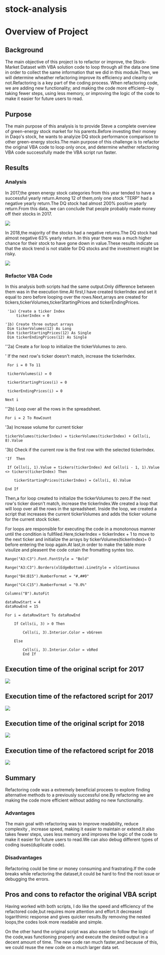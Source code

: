 # stock-analysis
# Overview of Project

## Background

The main objective of this project is to refactor or improve, the Stock-Market Dataset with VBA solution code to loop through all the data one time in order to collect the same information that we did in this module.Then, we will determine wheather refactoring improve its efficiency and clearity or not.Refactoring is a key part of the coding process. When refactoring code, we are adding new functionality; and making the code more efficient—by taking fewer steps, using less memory, or improving the logic of the code to make it easier for future users to read.

## Purpose

The main purpose of this analysis is to provide Steve a complete overview of green-energy stock market for his parents.Before investing their money in Daqo's stock, he wants to analyize DQ stock performance comparison to other green-energy stocks.The main purpose of this challenge is to refactor the original VBA code to loop only once, and determine whether refactoring VBA code successfully made the VBA script run faster.

## Results

### Analysis

In 2017,the green energy stock categories from this year tended to have a successful yearly return.Among 12 of them,only one stock "TERP" had a negative yearly return.The DQ stock had almost 200% positive yearly return.From this data, we can conclude that people probably made money off their stocks in 2017.

![](https://github.com/akthersr/stock-analysis/blob/main/Resources/VBA_Challenge_2017.png)

In 2018,the majority of the stocks had a negative returns.The DQ stock had almost negative 63% yearly return. In this year there was a much higher chance for their stock to have gone down in value.These results indicate us that the stock trend is not stable for DQ stocks and the investment might be risky.

![](https://github.com/akthersr/stock-analysis/blob/main/Resources/VBA_Challenge_2018.png)

### Refactor VBA Code

In this analysis both scripts had the same output.Only difference between them was in the execution time.At first,I have created tickerIndex and set it equal to zero before looping over the rows.Next,arrays are created for tickers,tickerVolumes,tickerStartingPrices and tickerEndingPrices.
 
     '1a) Create a ticker Index
         tickerIndex = 0

    '1b) Create three output arrays
     Dim tickerVolumes(12) As Long
     Dim tickerStartingPrices(12) As Single
     Dim tickerEndingPrices(12) As Single

  ''2a) Create a for loop to initialize the tickerVolumes to zero.
  
  ' If the next row's ticker doesn't match, increase the tickerIndex.

     For i = 0 To 11
 
     tickerVolumes(i) = 0
     
     tickerStartingPrices(i) = 0
    
     tickerEndingPrices(i) = 0
    
    Next i

  ''2b) Loop over all the rows in the spreadsheet.

    For i = 2 To RowCount

   '3a) Increase volume for current ticker
  
    tickerVolumes(tickerIndex) = tickerVolumes(tickerIndex) + Cells(i, 8).Value
    
   '3b) Check if the current row is the first row with the selected tickerIndex.
   
    'If  Then
    
     If Cells(i, 1).Value = tickers(tickerIndex) And Cells(i - 1, 1).Value <> tickers(tickerIndex) Then
    
        tickerStartingPrices(tickerIndex) = Cells(i, 6).Value
        
    End If

Then,a for loop created to initialize the tickerVolumes to zero.If the next row's ticker doesn't match, increase the tickerIndex.We created a loop that will loop over all the rows in the spreadsheet. Inside the loop, we created a script that increases the current tickerVolumes and adds the ticker volume for the current stock ticker.

For loops are responsible for executing the code in a monotonous manner until the condition is fullfiled.Here,tickerIndex = tickerIndex + 1 to move to the next ticker and initialize the arrays by 
tickerVolumes(tickerIndex)= 0 before entering the loop again.At last,in order to make the table more visulize and pleasent the code cotain the fromatting syntex too.

    Range("A3:C3").Font.FontStyle = "Bold"
    
    Range("A3:C3").Borders(xlEdgeBottom).LineStyle = xlContinuous
    
    Range("B4:B15").NumberFormat = "#,##0"
    
    Range("C4:C15").NumberFormat = "0.0%"
    
    Columns("B").AutoFit

    dataRowStart = 4
    dataRowEnd = 15

    For i = dataRowStart To dataRowEnd
        
        If Cells(i, 3) > 0 Then
            
            Cells(i, 3).Interior.Color = vbGreen
            
        Else
        
            Cells(i, 3).Interior.Color = vbRed
            End If

## Execution time of the original script for 2017


![](https://github.com/akthersr/stock-analysis/blob/main/Resources/execution%20time%20of%202017.png)

## Execution time of the refactored script for 2017


![](https://github.com/akthersr/stock-analysis/blob/main/Resources/execution%20time%20of%202017%20refactor.png)

## Execution time of the original script for 2018


![](https://github.com/akthersr/stock-analysis/blob/main/Resources/executation%20time%20of%202018.png)

## Execution time of the refactored script for 2018


![](https://github.com/akthersr/stock-analysis/blob/main/Resources/execution%20time%20of%202018%20refactor.png)


## Summary

Refactoring code was a extremely beneficial procees to explore finding alternative methods to a previously successful one.By refactoring we are making the code more efficient without adding no new functionality.

### Advantages

The main goal with refactoring was to improve readability, reduce complexity , increase speed, making it easier to maintain or extend.It also takes fewer steps, uses less memory and  improves the logic of the code to make it easier for future users to read.We can also debug different types of coding isues(duplicate code).

### Disadvantages

Refactoring could be time or money consuming and frastrating.If the code breaks while refactoring the dataset,it could be hard to find the root issue or debugging the errors.

## Pros and cons to refactor the original VBA script

 Having worked with both scripts, I do like the speed and efficiency of the refactored code,but requires more attention and effort.It decreased logarithimic response and gives quicker results.By removing the nested loops,the codes look more readable and simple.

 On the other hand the original script was also easier to follow the logic of the code,was functioning properly and execute the desired output in a decent amount of time. The new code ran much faster,and because of this, we could reuse the new code on a much larger data set. 
  














